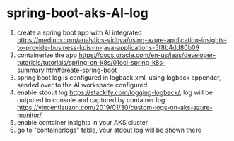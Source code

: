 # spring-boot-aks-AI-log

1. create a spring boot app with AI integrated https://medium.com/analytics-vidhya/using-azure-application-insights-to-provide-business-kpis-in-java-applications-5f8b4dd80b09
2. containerize the app https://docs.oracle.com/en-us/iaas/developer-tutorials/tutorials/spring-on-k8s/01oci-spring-k8s-summary.htm#create-spring-boot
3. spring boot log is configured in logback.xml, using logback appender, sended over to the AI workspace configured
4. enable stdout log https://stackify.com/logging-logback/, log will be outputed to console and captured by container log https://vincentlauzon.com/2019/01/30/custom-logs-on-aks-azure-monitor/
5. enable container insights in your AKS cluster
6. go to "containerlogs" table, your stdout log will be shown there
